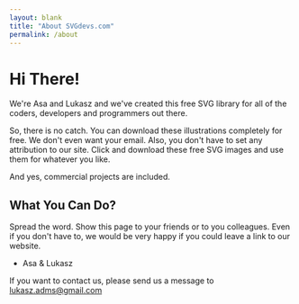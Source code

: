 ```yaml
---
layout: blank
title: "About SVGdevs.com"
permalink: /about
---
```



# Hi There!


We're Asa and Lukasz and we've created this free SVG library for all of the coders, developers and programmers out there.

So, there is no catch. You can download these illustrations completely for free. We don't even want your email.
Also, you don't have to set any attribution to our site. Click and download these free SVG images and use them for whatever you like.

And yes, commercial projects are included.

## What You Can Do?

Spread the word. Show this page to your friends or to you colleagues. Even if you don't have to, we would be very happy if you could leave a link to our website.

- Asa & Lukasz

If you want to contact us, please send us a message to lukasz.adms@gmail.com